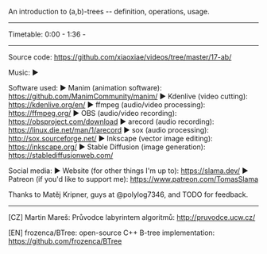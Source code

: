 An introduction to (a,b)-trees -- definition, operations, usage.

------------------

Timetable:
0:00 - <something>
1:36 - <something else>

------------------

Source code: https://github.com/xiaoxiae/videos/tree/master/17-ab/

Music:
► <credit the music used>

Software used:
► Manim (animation software): https://github.com/ManimCommunity/manim/
► Kdenlive (video cutting): https://kdenlive.org/en/
► ffmpeg (audio/video processing): https://ffmpeg.org/
► OBS (audio/video recording): https://obsproject.com/download
► arecord (audio recording): https://linux.die.net/man/1/arecord
► sox (audio processing): http://sox.sourceforge.net/
► Inkscape (vector image editing): https://inkscape.org/
► Stable Diffusion (image generation): https://stablediffusionweb.com/

Social media:
► Website (for other things I'm up to): https://slama.dev/
► Patreon (if you'd like to support me): https://www.patreon.com/TomasSlama

Thanks to Matěj Kripner, guys at @polylog7346, and TODO for feedback.

------------------

[CZ] Martin Mareš: Průvodce labyrintem algoritmů:
http://pruvodce.ucw.cz/

[EN] frozenca/BTree: open-source C++ B-tree implementation:
https://github.com/frozenca/BTree
